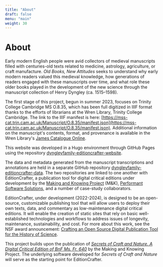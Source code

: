 ```yaml
---
title: "About"
draft: false
menu: "main"
weight: 30
---
```

# About

Early modern English people were avid collectors of medieval manuscripts filled with 
centuries-old texts related to medicine, astrology, agriculture, or craft manufacture. 
_Old Books, New Attitudes_ seeks to understand why early modern readers valued this medieval knowledge, 
how generations of readers engaged with these manuscripts over time, and what role these 
older books played in the development of the new science through the manuscript collection 
of Henry Dyngley (ca. 1515–1598). 

The first stage of this project, begun in summer 2023, 
focuses on Trinity College Cambridge MS O.8.35, which has been full digitized in IIIF format 
thanks to the efforts of librarians at the Wren Library, Trinity College Cambridge. The 
link to the IIIF manifest is here: 
[https://mss-cat.trin.cam.ac.uk/Manuscript/O.8.35/manifest.json](https://mss-cat.trin.cam.ac.uk/Manuscript/O.8.35/manifest.json). 
Additional information on the manuscript's contents, format, and provenance is available 
in the Wren Library's [James Catalogue Online](https://mss-cat.trin.cam.ac.uk/Manuscript/O.8.35). 


This website was developed in a Hugo environment through GitHub Pages using the repository 
[dyngleyfamily-editioncrafter-website](https://github.com/cu-mkp/dyngleyfamily-editioncrafter-website). 


The data and metadata generated from the manuscript transcriptions and annotations 
are held in a separate GitHub repository [dyngleyfamily-editioncrafter-data](https://github.com/cu-mkp/dyngleyfamily-editioncrafter-data/tree/main). The two repositories are linked to one another with EditionCrafter, a publication tool for digital critical editions under development by the [Making and Knowing Project](https://makingandknowing.org/) (M&K), [Performant Software Solutions](https://www.performantsoftware.com/), and a number of case-study collaborators. 

EditionCrafter, under development (2022-2024), is designed to be an open-source, customizable 
publishing tool that will allow users to deploy their own texts, data, and commentary as 
low-maintenance digital critical editions. It will enable the creation of static sites that 
rely on basic well-established technologies and workflows to address issues of longevity, 
maintenance, sustainability, and cost. For more about this work, see the NSF award 
announcement: [Crafting an Open Source Digital Publication Tool for the History of Science](https://www.nsf.gov/awardsearch/showAward?AWD_ID=2218218&HistoricalAwards=false).

This project builds upon the publication of *[Secrets of Craft and Nature. A Digital Critical Edition of BnF Ms. Fr. 640](https://edition640.makingandknowing.org/#/)* 
by the Making and Knowing Project. The underlying software developed for *Secrets of Craft and Nature* will serve as the starting point for EditionCrafter. 
